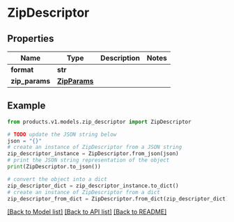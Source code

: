 # ZipDescriptor


## Properties

Name | Type | Description | Notes
------------ | ------------- | ------------- | -------------
**format** | **str** |  | 
**zip_params** | [**ZipParams**](ZipParams.md) |  | 

## Example

```python
from products.v1.models.zip_descriptor import ZipDescriptor

# TODO update the JSON string below
json = "{}"
# create an instance of ZipDescriptor from a JSON string
zip_descriptor_instance = ZipDescriptor.from_json(json)
# print the JSON string representation of the object
print(ZipDescriptor.to_json())

# convert the object into a dict
zip_descriptor_dict = zip_descriptor_instance.to_dict()
# create an instance of ZipDescriptor from a dict
zip_descriptor_from_dict = ZipDescriptor.from_dict(zip_descriptor_dict)
```
[[Back to Model list]](../README.md#documentation-for-models) [[Back to API list]](../README.md#documentation-for-api-endpoints) [[Back to README]](../README.md)


